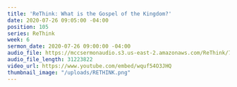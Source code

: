 ```yaml
---
title: 'ReThink: What is the Gospel of the Kingdom?'
date: 2020-07-26 09:05:00 -04:00
position: 105
series: ReThink
week: 6
sermon_date: 2020-07-26 09:00:00 -04:00
audio_file: https://mccsermonaudio.s3.us-east-2.amazonaws.com/ReThink/7-26-20+What+is+the+Gospel+of+the+Kingdom.mp3
audio_file_length: 31223822
video_url: https://www.youtube.com/embed/wquf54O3JHQ
thumbnail_image: "/uploads/RETHINK.png"
---
```


